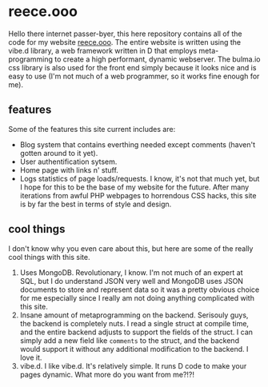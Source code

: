 # reece.ooo
Hello there internet passer-byer, this here repository contains all of the code for my website [reece.ooo](https://reece.ooo). The entire website is written using the vibe.d library, a web framework written in D that employs meta-programming to create a high performant, dynamic webserver. The bulma.io css library is also used for the front end simply because it looks nice and is easy to use (I'm not much of a web programmer, so it works fine enough for me).
## features
Some of the features this site current includes are:
+ Blog system that contains everthing needed except comments (haven't gotten around to it yet).
+ User authentification sytsem.
+ Home page with links n' stuff.
+ Logs statistics of page loads/requests.
I know, it's not that much yet, but I hope for this to be the base of my website for the future. After many iterations from awful PHP webpages to horrendous CSS hacks, this site is by far the best in terms of style and design.
## cool things
I don't know why you even care about this, but here are some of the really cool things with this site.
1. Uses MongoDB. Revolutionary, I know. I'm not much of an expert at SQL, but I do understand JSON very well and MongoDB uses JSON documents to store and represent data so it was a pretty obvious choice for me especially since I really am not doing anything complicated with this site.
2. Insane amount of metaprogramming on the backend. Serisouly guys, the backend is completely nuts. I read a single struct at compile time, and the entire backend adjusts to support the fields of the struct. I can simply add a new field like `comments` to the struct, and the backend would support it without any additional modification to the backend. I love it.
3. vibe.d. I like vibe.d. It's relatively simple. It runs D code to make your pages dynamic. What more do you want from me?!?!
